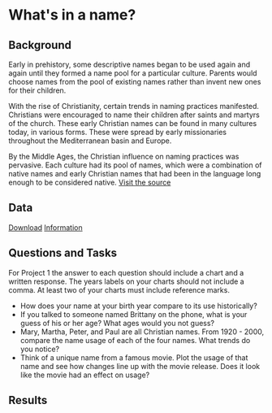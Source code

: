 # What's in a name?

## Background

Early in prehistory, some descriptive names began to be used again and again until they formed a name pool for a particular culture. Parents would choose names from the pool of existing names rather than invent new ones for their children. </br>

With the rise of Christianity, certain trends in naming practices manifested. Christians were encouraged to name their children after saints and martyrs of the church. These early Christian names can be found in many cultures today, in various forms. These were spread by early missionaries throughout the Mediterranean basin and Europe. </br>

By the Middle Ages, the Christian influence on naming practices was pervasive. Each culture had its pool of names, which were a combination of native names and early Christian names that had been in the language long enough to be considered native. [Visit the source](https://heraldry.sca.org/names/namehist.html) </br>

## Data

[Download](https://raw.githubusercontent.com/byuidatascience/data4names/master/data-raw/names_year/names_year.csv)
[Information](https://github.com/byuidatascience/data4names/blob/master/data.md) </br>

## Questions and Tasks

For Project 1 the answer to each question should include a chart and a written response. The years labels on your charts should not include a comma. At least two of your charts must include reference marks.

- How does your name at your birth year compare to its use historically?
- If you talked to someone named Brittany on the phone, what is your guess of his or her age? What ages would you not guess?
- Mary, Martha, Peter, and Paul are all Christian names. From 1920 - 2000, compare the name usage of each of the four names. What trends do you notice?
- Think of a unique name from a famous movie. Plot the usage of that name and see how changes line up with the movie release. Does it look like the movie had an effect on usage?

## Results

